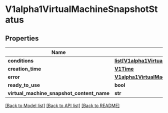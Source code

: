 # V1alpha1VirtualMachineSnapshotStatus

## Properties
Name | Type | Description | Notes
------------ | ------------- | ------------- | -------------
**conditions** | [**list[V1alpha1VirtualMachineSnapshotCondition]**](V1alpha1VirtualMachineSnapshotCondition.md) |  | [optional] 
**creation_time** | [**V1Time**](V1Time.md) |  | [optional] 
**error** | [**V1alpha1VirtualMachineSnapshotError**](V1alpha1VirtualMachineSnapshotError.md) |  | [optional] 
**ready_to_use** | **bool** |  | [optional] 
**virtual_machine_snapshot_content_name** | **str** |  | [optional] 

[[Back to Model list]](../README.md#documentation-for-models) [[Back to API list]](../README.md#documentation-for-api-endpoints) [[Back to README]](../README.md)


